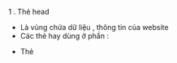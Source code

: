 1 . Thẻ head 
- Là vùng chứa dữ liệu , thông tin của website
- Các thẻ hay dùng ở phần <head> : 
+ Thẻ <title> : -xác định tiêu đề trong thanh công cụ của trình duyệt
                        - cung cấp tiêu đề cho trang khi nó được thêm vào mục yêu thích
                        - hiển thị tiêu đề cho trang trong kết quả của công cụ tìm kiếm
+ Thẻ </style> : để xác định thông tin style cho một trang html
+ Phần tử <link> : 
  -xác định mối quan hệ giữa tài liệu hiện tại và tài nguyên bên ngoài

+ Thẻ <meta> : thường được sử dụng để chỉ định bộ ký tự, mô tả trang, từ khóa, tác giả của tài liệu và cài đặt chế độ xem.